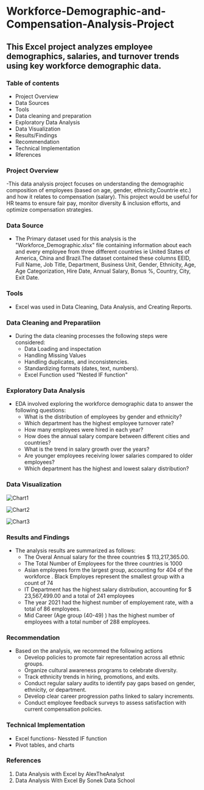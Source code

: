 # Workforce-Demographic-and-Compensation-Analysis-Project
## This Excel project analyzes employee demographics, salaries, and turnover trends using key workforce demographic data.
### Table of contents
- Project Overview
- Data Sources
- Tools
- Data cleaning and preparation
- Exploratory Data Analysis
- Data Visualization
- Results/Findings
- Recommendation
- Technical Implementation
- Rferences

### Project Overview
-This data analysis project focuses on understanding the demographic composition of employees (based on age, gender, ethnicity,Countrie etc.) and how it relates to compensation (salary). This project would be useful for HR teams to ensure fair pay, monitor diversity & inclusion efforts, and optimize compensation strategies.

### Data Source
- The Primary dataset used for this analysis is the "Workforce_Demographic.xlsx" file containing information about each and every employee from three different countries ie United States of America, China and Brazil.The dataset contained these columns EEID, Full Name, Job Title, Department, Business Unit, Gender, Ethnicity, Age,
Age Categorization, Hire Date, Annual Salary, Bonus %, Country, City, Exit Date. 

### Tools
- Excel was used in Data Cleaning, Data Analysis, and Creating Reports.

### Data Cleaning and Preparatiion
- During the data cleaning processes the following steps were considered:
   - Data Loading and inspectation
   - Handling Missing Values
   - Handling duplicates, and inconsistencies.
   - Standardizing formats (dates, text, numbers).
   - Excel Function used "Nested IF function"

### Exploratory Data Analysis
 - EDA involved exploring the workforce demographic data to answer the following questions:
   - What is the distribution of employees by gender and ethnicity?
   - Which department has the highest employee turnover rate?
   - How many employees were hired in each year?
   - How does the annual salary compare between different cities and countries?
   - What is the trend in salary growth over the years?
   - Are younger employees receiving lower salaries compared to older employees?
   - Which department has the highest and lowest salary distribution?

### Data Visualization




![Chart1](https://github.com/user-attachments/assets/4afc657c-4786-41f5-a941-0bb22a334157)




![Chart2](https://github.com/user-attachments/assets/ab704c1d-f393-4975-89a8-44f371ce9dcf)




![Chart3](https://github.com/user-attachments/assets/ac20db99-e948-4f6a-bf8f-e175f0351b71)



### Results and Findings
- The analysis results are summarized as follows:  
  - The Overal Annual salary  for the three countries $ 113,217,365.00. 
  - The Total Number of Employees for the three countries is 1000
  - Asian employees form the largest group, accounting for 404 of the workforce . Black Employes represent the smallest group with a count of 74 
  - IT Department has the highest salary distribution, accounting for $ 23,567,499.00 and a total of 241 employees
  - The year 2021 had the highest number of employement rate, with a total of 86 employees.
  - Mid Career (Age group (40-49) ) has the highest number of employees with a total number of 288 employees. 

### Recommendation
- Based on the analysis, we recommed the following actions
    - Develop policies to promote fair representation across all ethnic groups.
    - Organize cultural awareness programs to celebrate diversity.
    - Track ethnicity trends in hiring, promotions, and exits.
    - Conduct regular salary audits to identify pay gaps based on gender, ethnicity, or department.
    - Develop clear career progression paths linked to salary increments.
    - Conduct employee feedback surveys to assess satisfaction with current compensation policies.

### Technical Implementation
- Excel functions- Nessted IF function
- Pivot tables, and charts

### References
1. Data Analysis with Excel by AlexTheAnalyst
2. Data Analysis With Excel By Sonek Data School

